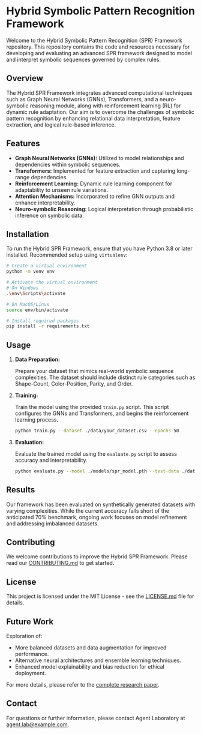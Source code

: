 
# Hybrid Symbolic Pattern Recognition Framework

Welcome to the Hybrid Symbolic Pattern Recognition (SPR) Framework repository. This repository contains the code and resources necessary for developing and evaluating an advanced SPR framework designed to model and interpret symbolic sequences governed by complex rules.

## Overview

The Hybrid SPR Framework integrates advanced computational techniques such as Graph Neural Networks (GNNs), Transformers, and a neuro-symbolic reasoning module, along with reinforcement learning (RL) for dynamic rule adaptation. Our aim is to overcome the challenges of symbolic pattern recognition by enhancing relational data interpretation, feature extraction, and logical rule-based inference.

## Features

- **Graph Neural Networks (GNNs):** Utilized to model relationships and dependencies within symbolic sequences.
- **Transformers:** Implemented for feature extraction and capturing long-range dependencies.
- **Reinforcement Learning:** Dynamic rule learning component for adaptability to unseen rule variations.
- **Attention Mechanisms:** Incorporated to refine GNN outputs and enhance interpretability.
- **Neuro-symbolic Reasoning:** Logical interpretation through probabilistic inference on symbolic data.

## Installation

To run the Hybrid SPR Framework, ensure that you have Python 3.8 or later installed. Recommended setup using `virtualenv`:

```bash
# Create a virtual environment
python -m venv env

# Activate the virtual environment
# On Windows
.\env\Scripts\activate

# On MacOS/Linux
source env/bin/activate

# Install required packages
pip install -r requirements.txt
```

## Usage

1. **Data Preparation:**

   Prepare your dataset that mimics real-world symbolic sequence complexities. The dataset should include distinct rule categories such as Shape-Count, Color-Position, Parity, and Order.

2. **Training:**

   Train the model using the provided `train.py` script. This script configures the GNNs and Transformers, and begins the reinforcement learning process.

   ```bash
   python train.py --dataset ./data/your_dataset.csv --epochs 50
   ```

3. **Evaluation:**

   Evaluate the trained model using the `evaluate.py` script to assess accuracy and interpretability.

   ```bash
   python evaluate.py --model ./models/spr_model.pth --test-data ./data/test_data.csv
   ```

## Results

Our framework has been evaluated on synthetically generated datasets with varying complexities. While the current accuracy falls short of the anticipated 70% benchmark, ongoing work focuses on model refinement and addressing imbalanced datasets.

## Contributing

We welcome contributions to improve the Hybrid SPR Framework. Please read our [CONTRIBUTING.md](CONTRIBUTING.md) to get started.

## License

This project is licensed under the MIT License - see the [LICENSE.md](LICENSE.md) file for details.

## Future Work

Exploration of:

- More balanced datasets and data augmentation for improved performance.
- Alternative neural architectures and ensemble learning techniques.
- Enhanced model explainability and bias reduction for ethical deployment.

For more details, please refer to the [complete research paper](./Research_Report_SPR_Framework.pdf).

## Contact

For questions or further information, please contact Agent Laboratory at [agent.lab@example.com](mailto:agent.lab@example.com).

```
```
